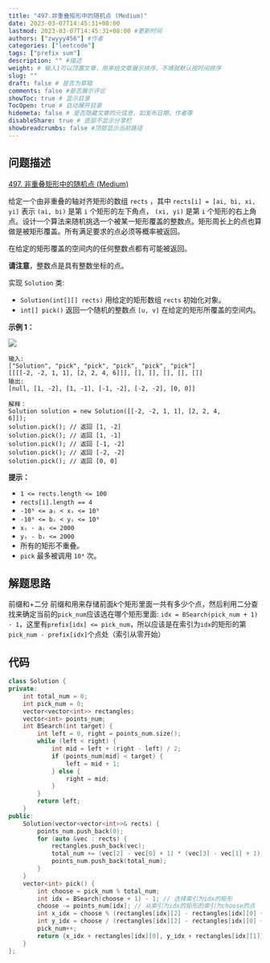```yaml
---
title: "497.非重叠矩形中的随机点 (Medium)"
date: 2023-03-07T14:45:31+08:00
lastmod: 2023-03-07T14:45:31+08:00 #更新时间
authors: ["zwyyy456"] #作者
categories: ["leetcode"]
tags: ["prefix sum"]
description: "" #描述
weight: # 输入1可以顶置文章，用来给文章展示排序，不填就默认按时间排序
slug: ""
draft: false # 是否为草稿
comments: false #是否展示评论
showToc: true # 显示目录
TocOpen: true # 自动展开目录
hidemeta: false # 是否隐藏文章的元信息，如发布日期、作者等
disableShare: true # 底部不显示分享栏
showbreadcrumbs: false #顶部显示当前路径
---
```

## 问题描述
[497. 非重叠矩形中的随机点 (Medium)](https://leetcode.cn/problems/random-point-in-non-overlapping-rectangles/)

给定一个由非重叠的轴对齐矩形的数组 `rects` ，其中 `rects[i] = [ai, bi, xi, yi]`
表示 `(ai, bi)` 是第 `i` 个矩形的左下角点， `(xi, yi)` 是第 `i`
个矩形的右上角点。设计一个算法来随机挑选一个被某一矩形覆盖的整数点。矩形周长上的点也算做是被矩形覆盖。所有满足要求的点必须等概率被返回。

在给定的矩形覆盖的空间内的任何整数点都有可能被返回。

**请注意**，整数点是具有整数坐标的点。

实现 `Solution` 类:

- `Solution(int[][] rects)` 用给定的矩形数组 `rects` 初始化对象。
- `int[] pick()` 返回一个随机的整数点 `[u, v]` 在给定的矩形所覆盖的空间内。

**示例 1：**

![](https://pic-upyun.zwyyy456.tech/smms/2023-12-26-065502.jpg)

```
输入:
["Solution", "pick", "pick", "pick", "pick", "pick"]
[[[[-2, -2, 1, 1], [2, 2, 4, 6]]], [], [], [], [], []]
输出:
[null, [1, -2], [1, -1], [-1, -2], [-2, -2], [0, 0]]

解释：
Solution solution = new Solution([[-2, -2, 1, 1], [2, 2, 4,
6]]);
solution.pick(); // 返回 [1, -2]
solution.pick(); // 返回 [1, -1]
solution.pick(); // 返回 [-1, -2]
solution.pick(); // 返回 [-2, -2]
solution.pick(); // 返回 [0, 0]
```

**提示：**

- `1 <= rects.length <= 100`
- `rects[i].length == 4`
- `-10⁹ <= aᵢ < xᵢ <= 10⁹`
- `-10⁹ <= bᵢ < yᵢ <= 10⁹`
- `xᵢ - aᵢ <= 2000`
- `yᵢ - bᵢ <= 2000`
- 所有的矩形不重叠。
- `pick` 最多被调用 `10⁴` 次。

## 解题思路
前缀和+二分
前缀和用来存储前面$k$个矩形里面一共有多少个点，然后利用二分查找来确定当前的`pick_num`应该选在哪个矩形里面:
`idx = BSearch(pick_num + 1) - 1`，这里有`prefix[idx] <= pick_num`，所以应该是在索引为`idx`的矩形的第`pick_num - prefix[idx]`个点处（索引从零开始）

## 代码
```cpp
class Solution {
private:
    int total_num = 0;
    int pick_num = 0;
    vector<vector<int>> rectangles;
    vector<int> points_num;
    int BSearch(int target) {
        int left = 0, right = points_num.size();
        while (left < right) {
            int mid = left + (right - left) / 2;
            if (points_num[mid] < target) {
                left = mid + 1;
            } else {
                right = mid;
            }
        }
        return left;
    }
public:
    Solution(vector<vector<int>>& rects) {
        points_num.push_back(0);
        for (auto &vec : rects) {
            rectangles.push_back(vec);
            total_num += (vec[2] - vec[0] + 1) * (vec[3] - vec[1] + 1);
            points_num.push_back(total_num);
        }
    }
    vector<int> pick() {
        int choose = pick_num % total_num;
        int idx = BSearch(choose + 1) - 1; // 选择索引为idx的矩形
        choose -= points_num[idx]; // 从索引为idx的矩形的索引为choose的点
        int x_idx = choose % (rectangles[idx][2] - rectangles[idx][0] + 1); // 对矩形的长取模
        int y_idx = choose / (rectangles[idx][2] - rectangles[idx][0] + 1);
        pick_num++;
        return {x_idx + rectangles[idx][0], y_idx + rectangles[idx][1]};
    }
};
```